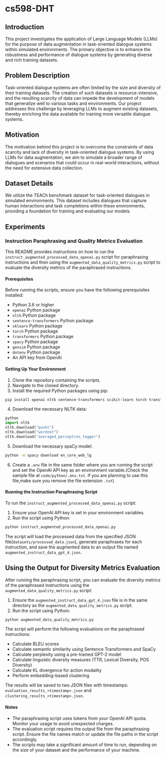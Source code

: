 # cs598-DHT

## Introduction

This project investigates the application of Large Language Models (LLMs) for the purpose of data augmentation in task-oriented dialogue systems within simulated environments. The primary objective is to enhance the robustness and performance of dialogue systems by generating diverse and rich training datasets.

## Problem Description

Task-oriented dialogue systems are often limited by the size and diversity of their training datasets. The creation of such datasets is resource-intensive, and the resulting scarcity of data can impede the development of models that generalize well to various tasks and environments. Our project addresses this challenge by leveraging LLMs to augment existing datasets, thereby enriching the data available for training more versatile dialogue systems.

## Motivation

The motivation behind this project is to overcome the constraints of data scarcity and lack of diversity in task-oriented dialogue systems. By using LLMs for data augmentation, we aim to simulate a broader range of dialogues and scenarios that could occur in real-world interactions, without the need for extensive data collection.

## Dataset Details

We utilize the TEACh benchmark dataset for task-oriented dialogues in simulated environments. This dataset includes dialogues that capture human interactions and task completions within these environments, providing a foundation for training and evaluating our models.

## Experiments

### Instruction Paraphrasing and Quality Metrics Evaluation

This README provides instructions on how to run the `instruct_augmented_processed_data_openai.py` script for paraphrasing instructions and then using the `augmented_data_quality_metrics.py` script to evaluate the diversity metrics of the paraphrased instructions.

#### Prerequisites

Before running the scripts, ensure you have the following prerequisites installed:

- Python 3.6 or higher
- `openai` Python package
- `nltk` Python package
- `sentence-transformers` Python package
- `sklearn` Python package
- `torch` Python package
- `transformers` Python package
- `spacy` Python package
- `gensim` Python package
- `dotenv` Python package
- An API key from OpenAI

#### Setting Up Your Environment

1. Clone the repository containing the scripts.
2. Navigate to the cloned directory.
3. Install the required Python packages using pip:

```bash
pip install openai nltk sentence-transformers scikit-learn torch transformers spacy gensim python-dotenv
```

4. Download the necessary NLTK data:

```python
python
import nltk
nltk.download("punkt")
nltk.download("wordnet")
nltk.download("averaged_perceptron_tagger")
```

5. Download the necessary spaCy model:

```bash
python -m spacy download en_core_web_lg
```

6. Create a `.env` file in the same folder where you are running the script and set the OpenAI API key as an environment variable.(Check the sample file at `code/python/.env.txt`. If you are planning to use this file,make sure you remove the file extension `.txt`)

#### Running the Instruction Paraphrasing Script

To run the `instruct_augmented_processed_data_openai.py` script:

1. Ensure your OpenAI API key is set in your environment variables.
2. Run the script using Python:

```bash
python instruct_augmented_processed_data_openai.py
```

The script will load the processed data from the specified JSON file(`datasets/processed_data.json`), generate paraphrases for each instruction, and save the augmented data to an output file named `augmented_instruct_data_gpt_4.json`.

## Using the Output for Diversity Metrics Evaluation

After running the paraphrasing script, you can evaluate the diversity metrics of the paraphrased instructions using the `augmented_data_quality_metrics.py` script:

1. Ensure the `augmented_instruct_data_gpt_4.json` file is in the same directory as the `augmented_data_quality_metrics.py` script.
2. Run the script using Python:

```bash
python augmented_data_quality_metrics.py
```

The script will perform the following evaluations on the paraphrased instructions:

- Calculate BLEU scores
- Calculate semantic similarity using Sentence Transformers and SpaCy
- Calculate perplexity using a pre-trained GPT-2 model
- Calculate linguistic diversity measures (TTR, Lexical Diversity, POS Diversity)
- Calculate KL divergence for action modality
- Perform embedding-based clustering

The results will be saved to two JSON files with timestamps: `evaluation_results_<timestamp>.json` and `clustering_results_<timestamp>.json`.

#### Notes

- The paraphrasing script uses tokens from your OpenAI API quota. Monitor your usage to avoid unexpected charges.
- The evaluation script requires the output file from the paraphrasing script. Ensure the file names match or update the file paths in the script accordingly.
- The scripts may take a significant amount of time to run, depending on the size of your dataset and the performance of your machine.
